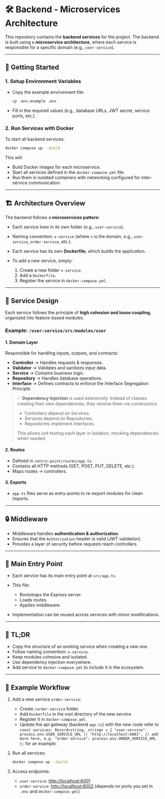 # 🛠️ Backend - Microservices Architecture

This repository contains the **backend services** for the project. The backend is built using a **microservice architecture**, where each service is responsible for a specific domain (e.g., `user-service`).

---

## 🚀 Getting Started

### 1. Setup Environment Variables

- Copy the example environment file:

  ```sh
  cp .env.example .env
  ```

- Fill in the required values (e.g., database URLs, JWT secret, service ports, etc.).

### 2. Run Services with Docker

To start all backend services:

```sh
docker compose up --build
```

This will:

- Build Docker images for each microservice.
- Start all services defined in the `docker-compose.yml` file.
- Run them in isolated containers with networking configured for inter-service communication.

---

## 🏗️ Architecture Overview

The backend follows a **microservices pattern**:

- Each service lives in its own folder (e.g., `user-service`).
- Naming convention: `x-service` (where `x` is the domain, e.g., `user-service`, `order-service`, etc.).
- Each service has its own **Dockerfile**, which builds the application.
- To add a new service, simply:

  1. Create a new folder `x-service`.
  2. Add a `Dockerfile`.
  3. Register the service in `docker-compose.yml`.

---

## 📂 Service Design

Each service follows the principle of **high cohesion and loose coupling**, organized into feature-based modules.

### Example: `/user-service/src/modules/user`

#### 1. **Domain Layer**

Responsible for handling inputs, outputs, and contracts:

- **Controller** → Handles requests & responses.
- **Validator** → Validates and sanitizes input data.
- **Service** → Contains business logic.
- **Repository** → Handles database operations.
- **Interface** → Defines contracts to enforce the Interface Segregation Principle.

> ✅ **Dependency Injection** is used extensively.
> Instead of classes creating their own dependencies, they receive them via constructors.
>
> - Controllers depend on Services.
> - Services depend on Repositories.
> - Repositories implement Interfaces.
>
> This allows unit testing each layer in isolation, mocking dependencies when needed.

#### 2. **Routes**

- Defined in `/entry-point/routes/app.ts`.
- Contains all HTTP methods (GET, POST, PUT, DELETE, etc.).
- Maps routes → controllers.

#### 3. **Exports**

- `app.ts` files serve as entry-points to re-export modules for clean imports.

---

## 🔒 Middleware

- Middleware handles **authentication & authorization**.
- Ensures that the `Authorization` header is valid (JWT validation).
- Provides a layer of security before requests reach controllers.

---

## 📌 Main Entry Point

- Each service has its main entry point at `src/app.ts`.
- This file:

  - Bootstraps the Express server.
  - Loads routes.
  - Applies middleware.

- Implementation can be reused across services with minor modifications.

---

## 📝 TL;DR

- Copy the structure of an existing service when creating a new one.
- Follow naming convention: `x-service`.
- Keep modules cohesive and isolated.
- Use dependency injection everywhere.
- Add service to `docker-compose.yml` to include it in the ecosystem.

---

## 📖 Example Workflow

1. Add a new service `order-service`:

   - Create `/order-service` folder.
   - Add `Dockerfile` in the root directory of the new service
   - Register it in `docker-compose.yml`.
   - Update the api gateway (backend `app.ts`) with the new route refer to
     `const services: Record<string, string> = {
  "user-service": process.env.USER_SERVICE_URL || "http://localhost:6001",
  // add more here, e.g. "order-service": process.env.ORDER_SERVICE_URL
};`
     for an example.

2. Run all services:

   ```sh
   docker compose up --build
   ```

3. Access endpoints:

   - `user-service`: [http://localhost:6001](http://localhost:6001)
   - `order-service`: [http://localhost:6002](http://localhost:6002)
     (depends on ports you set in `.env` and `docker-compose.yml`)
